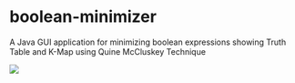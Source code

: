 # boolean-minimizer
A Java GUI application for minimizing boolean expressions showing Truth Table and K-Map using Quine McCluskey Technique

![](https://s28.postimg.org/hh1eb9uf1/Kazam_screenshot_00014.png)
